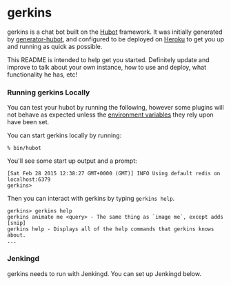 # gerkins

gerkins is a chat bot built on the [Hubot][hubot] framework. It was
initially generated by [generator-hubot][generator-hubot], and configured to be
deployed on [Heroku][heroku] to get you up and running as quick as possible.

This README is intended to help get you started. Definitely update and improve
to talk about your own instance, how to use and deploy, what functionality he
has, etc!

[heroku]: http://www.heroku.com
[hubot]: http://hubot.github.com
[generator-hubot]: https://github.com/github/generator-hubot

### Running gerkins Locally

You can test your hubot by running the following, however some plugins will not
behave as expected unless the [environment variables](#configuration) they rely
upon have been set.

You can start gerkins locally by running:

    % bin/hubot

You'll see some start up output and a prompt:

    [Sat Feb 28 2015 12:38:27 GMT+0000 (GMT)] INFO Using default redis on localhost:6379
    gerkins>

Then you can interact with gerkins by typing `gerkins help`.

    gerkins> gerkins help
    gerkins animate me <query> - The same thing as `image me`, except adds [snip]
    gerkins help - Displays all of the help commands that gerkins knows about.
    ...

### Jenkingd
gerkins needs to run with Jenkingd. You can set up Jenkingd below.

[Jenkingd]: https://github.com/amireh/jenkingd
